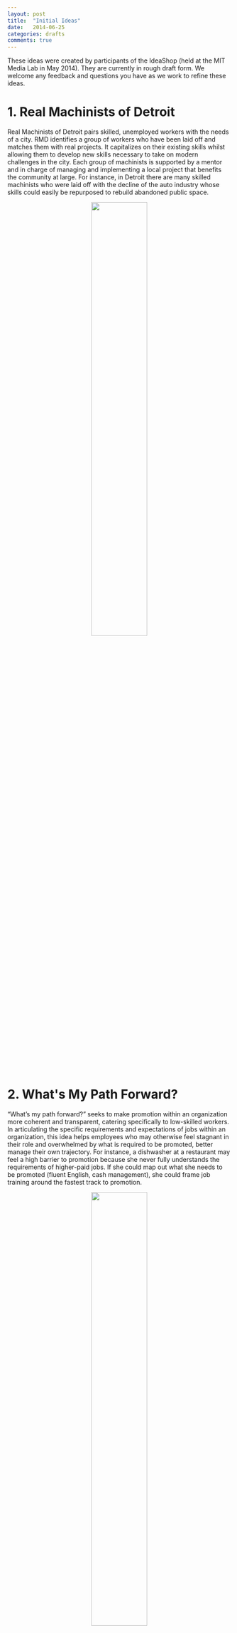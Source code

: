 ```yaml
---
layout: post
title:  "Initial Ideas"
date:   2014-06-25
categories: drafts
comments: true
---
```

These ideas were created by participants of the IdeaShop (held at the MIT Media Lab in May 2014). They are currently in rough draft form. We welcome any feedback and questions you have as we work to refine these ideas.

# 1. Real Machinists of Detroit
Real Machinists of Detroit pairs skilled, unemployed workers with the needs of a city. RMD identifies a group of workers who have been laid off and matches them with real projects. It capitalizes on their existing skills whilst allowing them to develop new skills necessary to take on modern challenges in the city. Each group of machinists is supported by a mentor and in charge of managing and implementing a local project that benefits the community at large. For instance, in Detroit there are many skilled machinists who were laid off with the decline of the auto industry whose skills could easily be repurposed to rebuild abandoned public space.

<center>
	<img src="{{site.baseurl}}/images/gallery_sketches/real_machinists_of_detroit.png" width="50%">
</center>

# 2. What's My Path Forward?
“What’s my path forward?” seeks to make promotion within an organization more coherent and transparent, catering specifically to low-skilled workers. In articulating the specific requirements and expectations of jobs within an organization, this idea helps employees who may otherwise feel stagnant in their role and overwhelmed by what is required to be promoted, better manage their own trajectory. For instance, a dishwasher at a restaurant may feel a high barrier to promotion because she never fully understands the requirements of higher-paid jobs. If she could map out what she needs to be promoted (fluent English, cash management), she could frame job training around the fastest track to promotion.

<center>
	<img src="{{site.baseurl}}/images/gallery_sketches/whats_my_path_forward.png" width="50%">
</center>

# 3. Libranet
A large component of web use in most library systems is job searching. Indeed, some libraries have begun training staff to help visitors apply for jobs. Libranet is a set of tools and information resources, specifically designed to support librarians who can facilitate access to the tools. For example, a kitchen worker at "Five Guys" might go to the library after work to look into other jobs in the food industry with more opportunity for advancement. On his own, this may seem a daunting task. However, with Libranet, he can work with a librarian to work through the library’s suite of job-search tools and apply to jobs online.

<center>
	<img src="{{site.baseurl}}/images/gallery_sketches/libranet.png" width="50%">
</center>

# 4. ESL Pen
English as a second language Pen (ESL Pen) is a lightweight, non-invasive way to document exploration of the English language for non-native speakers. With a corresponding earpiece, ESL Pen can not only remember what you write and play it back later, but also scan text and read it out loud in either English or native language. For example, a security guard who does not speak excellent English could use the Pen the supplement his work, not just to help him get through the day, but also to document places he is weak so that he can go back and study.

<center>
	<img src="{{site.baseurl}}/images/gallery_sketches/esl_pen.png" width="50%">
</center>

# 5. Asynchronous Audio Learning
Asynchronous Audio Learning (AAL) is a mobile tool that allows users to record audio and get near real-time translation. In addition to supporting comprehension in the moment, AAL archives recordings, allowing users to not only replay audio but also develop learning modules around text that is relevant to them. For example, a hospital employee may want to attend a lecture but is worried that she won't understand everything. By recording on AAL, she can go back and listen on her commute home, supplementing the bits she doesn’t understand with translation in her native language.

<center>
	<img src="{{site.baseurl}}/images/gallery_sketches/async_audio_learning.png" width="50%">
</center>

# 6. Mentor Match
Mentor Match pairs skilled, English-speaking community-members with low-skilled adult learners who are seeking new career pathways. Similar to online dating or volunteermatch.org, adult learners submit information about themselves and their goals and are paired with a community-member who can help motivate them and support them in their learning. For example, many banks require employees to do community service each year. These employees could have access to short biographies of adult learners who are looking for a mentor, or vice versa. In a facilitated environment, these pairs could meet and document progress.

<center>
	<img src="{{site.baseurl}}/images/gallery_sketches/mentormatch.png" width="50%">
</center>

# 7. Random Events Lab
Random Events Lab is a low-risk environment for individuals to come and receive job training, interview support, and mock situations. REL seeks to support users in better understanding general expectations in a given workplace while still maintaining their individuality. REL consists of a series of life size projection screens that mimic real-life scenarios. For instance, a recent immigrant with a background in finance may come to better understand the expectations of the U.S. workplace and practice interviewing. Some of these scenarios may be automated but she may also have the opportunity to link up with potential employers and like-minded users who have common or complementary interests. 

<center>
	<img src="{{site.baseurl}}/images/gallery_sketches/random_events_lab.png" width="50%">
</center>

# 8. Xpress Me
Xpress Me is a mobile application designed to help users improve their literacy and numeracy skills while on their daily commute. It works by allowing the user to choose to "passively learn" (listen or read), or actively learn (answer questions and challenges). By making learning accessible during commute times, Xpress Me works to facilitate quick wins that continually motivate the user to keep using the platform. For example, a department store worker who takes the bus to work daily may choose to use Xpress Me to explore the option of becoming a nurse, learn about the profession, identify the skills that she needs, and then gradually do the reading required for the training. That way, when she goes to enroll in a nursing certification program, she is already halfway towards completing the certification. 

<center>
	<img src="{{site.baseurl}}/images/gallery_sketches/xpress_me.png" width="50%">
</center>

# 9. Rich and Passion
Rich and Passion seeks to support working students by creating a community for users to interact and offer academic support, motivation and help with non-academic needs. Based on co-located learners, users might ask for a ride to work if their car is broken down or find other students interested in a specific topic to ask questions to or get recommendations for outside learning material. 

<center>
	<img src="{{site.baseurl}}/images/gallery_sketches/rich_and_passion.png" width="50%">
</center>

# 10. Foursquare for Learning
Foursquare for learning aims to identify even the smallest chunk of time that a user has to learn and use the context around them to help them learn relevant skills. For example, suppose a user is at the grocery store, waiting in the checkout line after getting food for her kids dinner. Foursquare for learning may suggest some relevant articles on basic child nutrition that she could listen to via her headphones, or prompt her to do a basic calculation to see how much she is spending on bread. 

<center>
	<img src="{{site.baseurl}}/images/gallery_sketches/foursquare_for_learning.png" width="50%">
</center>

# 11. Tech Literacy
Many adults use smart phones but don't understand their capabilities beyond basic functionality. Tech Literacy seeks to empower users to better understand their phones while at the same time gaining English proficiency. By linking mobile-based demos and tutorials with language modules, TL motivates English learners with the very pertinent goal of better understanding their device. For example, a recent immigrant with two children may need a phone to communicate with his children and look for work. He'd have a easier time keeping in touch with his family in his home country if he could utilize free text applications. In his spare time, he could go through tutorials on his phone that not only teach him how to do this, but do so while bolstering his English proficiency.

<center>
	<img src="{{site.baseurl}}/images/gallery_sketches/tech_literacy.png" width="50%">
</center>

# 12. Storyteller
Many parents want to learn English to converse with their kids, who are learning English in school. Storyteller is a mobile application that allows parents to drag and drop sentences in order to customize a story to tell their kids. The sentences can be played out load, allowing parents learn how to say the words to their children and practice pronunciation. This interactive application empowers parents to engage their kids in their learning process, telling them compelling bedtime stories while simultaneously learning English vocabulary and practicing their speech and reading capabilities. 

<center>
	<img src="{{site.baseurl}}/images/gallery_sketches/storybook.png" width="50%">
</center>

# 13. DollarCount 
DollarCount is a way for adult learners who struggle with basic numeracy and arithmetic to learn the basics while tracking something useful: their expenses. Users can scan in bar codes of different items they would like to purchase and then are walked through the exercises of tallying up their expenses and subtracting it from what they have to spend. The level of difficulty can grow with the user -- more advanced students can use it to calculate tip or understand how much they paid per pound of potatoes at the grocery store. By using numeracy in the context of money, it helps adult learners to discreetly learn while doing necessary calculations and empowers them to track their own spending.

<center>
	<img src="{{site.baseurl}}/images/gallery_sketches/dollarcount.png" width="50%">
</center>


# 14. Project-Based Learning PlugIn
Utilizing existing technology rooted in natural language processing, this browser plug-in would index and map open education resources (Khan, Youtube, etc.) into a common library through a web crawler. Therefore, whenever a learner is online, they are creating a digital trail of not just their search history, but what academic competencies their browsing maps to. This would be a big support for project-based learning, as competencies would be documented as they did their research, rather than requiring an assessment to justify competencies. The core enabling elements of this particular idea are the competency library and NLP engine. The library is actually growing to become a full ontology and the NLP is in test development still. The library will be a public resources accessible through APIs etc. The idea is to drive innovation around this space to improve labor outcomes in general. Similarly, we would like the NLP engine to be public and something that enables more innovation from others through GitHub or other public code spaces.

<center>
	<img src="{{site.baseurl}}/images/gallery_sketches/project_based_learning_plugin.png" width="50%">
</center>

# 15. Changing Lives Through Literature Extension
[Changing Lives Through Literature (CLTL)](http://en.wikipedia.org/wiki/Changing_Lives_Through_Literature) is a bibliotherapy program that offers alternative probation sentences to offenders. The program was created in 1991 by Robert Waxler, an English professor at the [University of Massachusetts Dartmouth](http://cltl.umassd.edu/home-flash.cfm), and Superior Court Judge Robert Kane. At a cost of less than $500 a person, proponents say that CLTL saves the government tens of thousands of dollars when compared with the cost of housing an inmate for a lifetime at an annual rate of $30,000. The program is said to help reduce the recidivism rate among certain segments of the prison population. Former offenders credit the program for giving them a second chance. The program has received a New England Board of Higher Education award for excellence and an Exemplary Education Grant from the National Endowment for the Humanities. With technology, we can now scale this program. By creating the ability for students, probation officers, and instructors to access the material online, we hope to minimize the cost for scaling this program and make it accessible to more students in need.

<center>
	<img src="{{site.baseurl}}/images/gallery_sketches/changing_lives_through_literature.png" width="50%">
</center>
